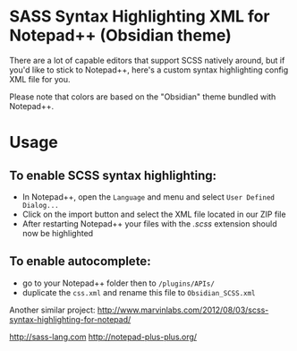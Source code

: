 SASS Syntax Highlighting XML for Notepad++ (Obsidian theme) 
===============================================

There are a lot of capable editors that support SCSS natively around, but if you'd like to stick to Notepad++, here's a custom syntax highlighting config XML file for you.

Please note that colors are based on the "Obsidian" theme bundled with Notepad++. 

# Usage

## To enable SCSS syntax highlighting:

*   In Notepad++, open the `Language` and menu and select `User Defined Dialog...`
*   Click on the import button and select the XML file located in our ZIP file
*   After restarting Notepad++ your files with the *.scss* extension should now be highlighted

## To enable autocomplete:

*   go to your Notepad++ folder then to `/plugins/APIs/`
*   duplicate the `css.xml` and rename this file to `Obsidian_SCSS.xml` 

Another similar project:
http://www.marvinlabs.com/2012/08/03/scss-syntax-highlighting-for-notepad/


 http://sass-lang.com
 http://notepad-plus-plus.org/
 
 